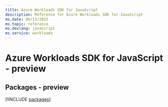 ```yaml
---
title: Azure Workloads SDK for JavaScript
description: Reference for Azure Workloads SDK for JavaScript
ms.date: 06/13/2025
ms.topic: reference
ms.devlang: javascript
ms.service: workloads
---
```

# Azure Workloads SDK for JavaScript - preview
## Packages - preview
[!INCLUDE [packages](workloads-index.md)]
